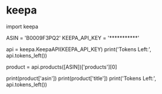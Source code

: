# keepa

import keepa

ASIN = 'B0009F3PQ2'
KEEPA_API_KEY = '***********'

api = keepa.KeepaAPI(KEEPA_API_KEY)
print('Tokens Left:', api.tokens_left())

product = api.products([ASIN])['products'][0]

print(product['asin'])
print(product['title'])
print('Tokens Left:', api.tokens_left())
